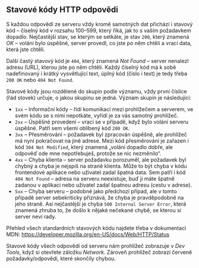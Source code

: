 ## Stavové kódy HTTP odpovědi

S každou odpovědí ze serveru vždy kromě samotných dat přichází i stavový kód – číselný kód v rozsahu 100–599, který říká, jak to s vaším požadavkem dopadlo. Nejčastější stav, se kterým se setkáte, je stav `200`, který znamená _OK_ – volání bylo úspěšné, server provedl, co jste po něm chtěli a vrací data, která jste chtěli.

Další častý stavový kód je `404`, který znamená _Not Found_ – server nenalezl adresu (URL), kterou jste po něm chtěli. Každý číselný kód má k sobě nadefinovaný i krátký vysvětlující text, úplný kód (číslo i text) je tedy třeba `200 OK` nebo `404 Not Found`.

Stavové kódy jsou rozdělené do skupin podle významu, vždy první číslice (řád stovek) určuje, o jakou skupinu se jedná. Význam skupin je následující:

- `1xx` – Informační kódy – řídí komunikaci mezi prohlížečem a serverem, ve svém kódu se s nimi nepotkáte, vyřídí je za vás samotný prohlížeč.
- `2xx` – Úspěšné provedení – vrací se v případě, když bylo volání serveru úspěšné. Patří sem všemi oblíbený kód `200 OK`.
- `3xx` – Přesměrování – požadavek byl zpracován úspěšně, ale prohlížeč má nyní pokračovat na jiné adrese. Mezi kód přesměrování je zařazen i kód `304 Not Modified`, který znamená „volání dopadlo dobře, ale odpověď ode mne nepotřebuješ, protože se nic nezměnilo“.
- `4xx` – Chyba klienta – server požadavku porozuměl, ale požadavek byl chybný a chyba je nejspíš na straně klienta. Může to být chyba v kódu frontendové aplikace nebo uživatel zadal špatná data. Sem patří i kód `404 Not Found` – adresa na serveru neexistuje, buď ji máte špatně zadanou v aplikaci nebo uživatel zadal špatnou adresu (cestu v adrese).
- `5xx` – Chyba serveru – podobné jako předchozí případ, ale v tomto případě server sebekriticky přiznává, že chyba je pravděpodobně na jeho straně. Asi nejčastější je chyba `500 Internal Server Error`, která znamená zhruba to, že došlo k nějaké nečekané chybě, se kterou si server neví rady.

Přehled všech standardních stavových kódu najdete třeba v dokumentaci MDN: https://developer.mozilla.org/en-US/docs/Web/HTTP/Status

Stavové kódy všech odpovědí od serveru nám prohlížeč zobrazuje v _Dev Tools_, když si otevřete záložku _Network_. Zároveň prohlížeč zobrazí červeně požadavky/odpovědi, které skončily chybou.
